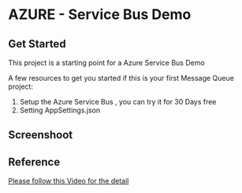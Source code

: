 # AZURE - Service Bus Demo
## Get Started

This project is a starting point for a Azure Service Bus Demo

A few resources to get you started if this is your first Message Queue project:

1. Setup the Azure Service Bus , you can try it for 30 Days free
2. Setting AppSettings.json 

## Screenshoot


## Reference
[Please follow this Video for the detail](https://www.youtube.com/watch?v=v52yC9kq0Yg&ab_channel=IAmTimCorey)
